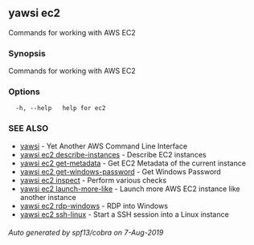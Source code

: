 ## yawsi ec2

Commands for working with AWS EC2

### Synopsis


Commands for working with AWS EC2

### Options

```
  -h, --help   help for ec2
```

### SEE ALSO
* [yawsi](yawsi.md)	 - Yet Another AWS Command Line Interface
* [yawsi ec2 describe-instances](yawsi_ec2_describe-instances.md)	 - Describe EC2 instances
* [yawsi ec2 get-metadata](yawsi_ec2_get-metadata.md)	 - Get EC2 Metadata of the current instance
* [yawsi ec2 get-windows-password](yawsi_ec2_get-windows-password.md)	 - Get Windows Password
* [yawsi ec2 inspect](yawsi_ec2_inspect.md)	 - Perform various checks
* [yawsi ec2 launch-more-like](yawsi_ec2_launch-more-like.md)	 - Launch more AWS EC2 instance like another instance
* [yawsi ec2 rdp-windows](yawsi_ec2_rdp-windows.md)	 - RDP into Windows
* [yawsi ec2 ssh-linux](yawsi_ec2_ssh-linux.md)	 - Start a SSH session into a Linux instance

###### Auto generated by spf13/cobra on 7-Aug-2019
